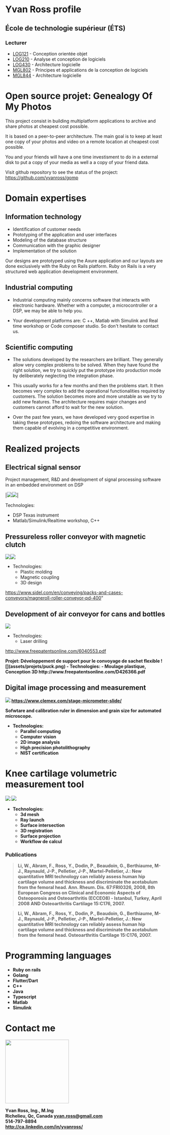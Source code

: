 # Yvan Ross profile

## École de technologie supérieur (ÉTS)
### Lecturer

- [LOG121](https://www.etsmtl.ca/etudes/cours/log121) - Conception orientée objet
- [LOG210](https://www.etsmtl.ca/etudes/cours/log210/) - Analyse et conception de logiciels
- [LOG430](https://www.etsmtl.ca/etudes/cours/log430/) - Architecture logicielle
- [MGL802](https://www.etsmtl.ca/etudes/cours/MGL802) - Principes et applications de la conception de logiciels
- [MGL844](https://www.etsmtl.ca/etudes/cours/MGL844) - Architecture logicielle


# **Open source projet: G**enealogy **O**f **M**y **P**hotos

This project consist in building multiplatform applications to archive and share photos at cheapest cost possible.

It is based on a peer-to-peer architecture. The main goal is to keep at least one copy of your photos and video on a remote location at cheapest cost possible.   

You and your friends will have a one time investisment to do in a external disk to put a copy of your media as well a a copy of your friend data.

Visit github repository to see the status of the project: https://github.com/yvanross/gomp





# Domain expertises

## Information technology
- Identification of customer needs
- Prototyping of the application and user interfaces
- Modeling of the database structure
- Communication with the graphic designer
- Implementation of the solution
 
Our designs are prototyped using the Axure application and our layouts are done exclusively with the Ruby on Rails platform. Ruby on Rails is a very structured web application development environment.

## Industrial computing
- Industrial computing mainly concerns software that interacts with electronic hardware. Whether with a computer, a microcontroller or a DSP, we may be able to help you. 

- Your development platforms are: C ++, Matlab with Simulink and Real time workshop or Code composer studio. So don't hesitate to contact us. 

## Scientific computing
- The solutions developed by the researchers are brilliant. They generally allow very complex problems to be solved. When they have found the right solution, we try to quickly put the prototype into production mode by deliberately neglecting the integration phase. 

- This usually works for a few months and then the problems start. It then becomes very complex to add the operational functionalities required by customers. The solution becomes more and more unstable as we try to add new features. The architecture requires major changes and customers cannot afford to wait for the new solution. 

- Over the past few years, we have developed very good expertise in taking these prototypes, redoing the software architecture and making them capable of evolving in a competitive environment. 
	
# Realized projects

## Electrical signal sensor
Project management, R&D and development of signal processing software in an embedded environment on DSP


|![](assets/projets/nuvolt_sensor.png)![](assets/projets/nuvolt_panel.png)|

 Technologies:
  - DSP Texas instrument
  - Matlab/Simulink/Realtime workshop, C++ 

## Pressureless roller conveyor with magnetic clutch
![](assets/projets/rouleaux.png)![](assets/projets/convoyeur.jpg)
 
- Technologies: 
  - Plastic molding
  - Magnetic coupling
  - 3D design
  
https://www.sidel.com/en/conveying/packs-and-cases-conveyors/magneroll-roller-conveyor-pd-400"


## Development of air conveyor for cans and bottles

![](assets/projets/bouteille.png)
- Technologies: 
  - Laser drilling
 
http://www.freepatentsonline.com/6040553.pdf


<p id='desc_puck'><b>Projet: Développement de support pour le convoyage de sachet flexible
![](assets/projets/puck.png)
- Technologies: 
  - Moulage plastique, Conception 3D
	http://www.freepatentsonline.com/D426366.pdf

## Digital image processing and measurement

![](assets/projets/regleetalonnage.gif) 
https://www.clemex.com/stage-micrometer-slide/

Sofwtare and calibration ruler in dimension and grain size for automated microscope. 

- Technologies: 
  - Parallel computing
  - Computer vision
  - 2D image analysis
  - High precision photolithography
  - NIST certification
# Knee cartilage volumetric measurement tool
![](assets/projets/genou2D.jpg) 
![](assets/projets/genou3D.gif) 
                 
- Technologies:  
  - 3d mesh
  - Ray launch 
  - Surface intersection
  - 3D registration
  - Surface projection
  - Workflow de calcul

### Publications
> Li, W., Abram, F., Ross, Y., Dodin, P., Beaudoin, G., Berthiaume, M-J., Raynauld, J-P., Pelletier, J-P., Martel-Pelletier, J.: New quantitative MRI technology can reliably assess human hip cartilage volume and thickness and discriminate the acetabulum from the femoral head. Ann. Rheum. Dis. 67:FRI0326, 2008, 8th European Congress on Clinical and Economic Aspects of Osteoporosis and Osteoarthritis (ECCEO8) - Istanbul, Turkey, April 2008 AND Osteoarthritis Cartilage 15:C176, 2007.

> Li, W., Abram, F., Ross, Y., Dodin, P., Beaudoin, G., Berthiaume, M-J., Raynauld, J-P., Pelletier, J-P., Martel-Pelletier, J.: New quantitative MRI technology can reliably assess human hip cartilage volume and thickness and discriminate the acetabulum from the femoral head. Osteoarthritis Cartilage 15:C176, 2007.

# Programming languages
- Ruby on rails
- Golang
- Flutter/Dart
- C++
- Java
- Typescript
- Matlab
- Simulink

# Contact me
<img src="assets/contacts/yvan.jpg" width="200" height="200" />


Yvan Ross, Ing., M.Ing<br/>
Richelieu, Qc, Canada
yvan.ross@gmail.com<br/>
514-797-8894<br/>
http://ca.linkedin.com/in/yvanross/<br/>

	
	 
